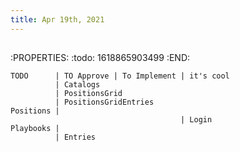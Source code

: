 ```yaml
---
title: Apr 19th, 2021
---
```


## 
:PROPERTIES:
:todo: 1618865903499
:END:
```
TODO      | TO Approve | To Implement | it's cool
          | Catalogs
          | PositionsGrid
          | PositionsGridEntries
Positions |
                                      | Login
Playbooks | 
          | Entries
 ```

